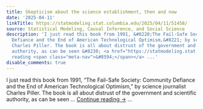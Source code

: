 ```yaml
---
title: Skepticism about the science establishment, then and now
date: '2025-04-11'
linkTitle: https://statmodeling.stat.columbia.edu/2025/04/11/51458/
source: Statistical Modeling, Causal Inference, and Social Science
description: 'I just read this book from 1991, &#8220;The Fail-Safe Society: Community
  Defiance and the End of American Technological Optimism,&#8221; by science journalist
  Charles Piller. The book is all about distrust of the government and scientific
  authority, as can be seen &#8230; <a href="https://statmodeling.stat.columbia.edu/2025/04/11/51458/">Continue
  reading <span class="meta-nav">&#8594;</span></a> ...'
disable_comments: true
---
```

I just read this book from 1991, &#8220;The Fail-Safe Society: Community Defiance and the End of American Technological Optimism,&#8221; by science journalist Charles Piller. The book is all about distrust of the government and scientific authority, as can be seen &#8230; <a href="https://statmodeling.stat.columbia.edu/2025/04/11/51458/">Continue reading <span class="meta-nav">&#8594;</span></a> ...